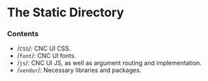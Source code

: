 # The Static Directory

### Contents

- /`CSS`/: CNC UI CSS.
- /`font`/: CNC UI fonts.
- /`js`/: CNC UI JS, as well as argument routing and implementation.
- /`vendor`/: Necessary libraries and packages.